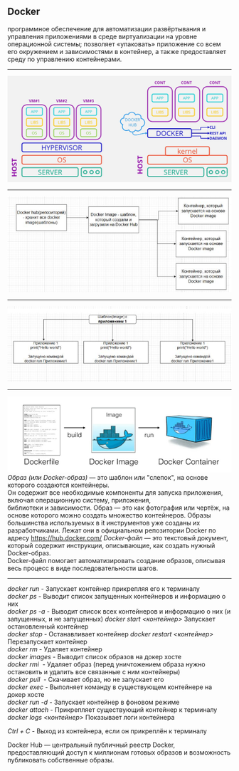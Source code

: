 ## Docker  
программное обеспечение для автоматизации развёртывания и управления приложениями в среде виртуализации 
на уровне операционной системы; позволяет «упаковать» приложение со всем его окружением и зависимостями в контейнер, 
а также предоставляет среду по управлению контейнерами.  
____  

![](https://github.com/Dv-nn/Python--Cheat-Sheet/blob/main/Docker/img/Docker%20(1).jpg)   

____    
![](https://github.com/Dv-nn/Python--Cheat-Sheet/blob/main/Docker/img/doker1.JPG)   
____  
![](https://github.com/Dv-nn/Python--Cheat-Sheet/blob/main/Docker/img/doker2.JPG)   
____  
![](https://github.com/Dv-nn/Python--Cheat-Sheet/blob/main/Docker/img/изображение_2025-08-19_091904405.png)  
  *Образ (или Docker-образ)* — это шаблон или "слепок", на основе которого создаются контейнеры.   
Он содержит все необходимые компоненты для запуска приложения, включая операционную систему, приложения,   
библиотеки и зависимости. Образ — это как фотография или чертёж, на основе которого можно создать множество контейнеров. 
Образы большинства используемых в it инструментов уже созданы их разработчиками. Лежат они в официальном репозитории Docker по адресу https://hub.docker.com/ 
  *Docker-файл* — это текстовый документ, который содержит инструкции, описывающие, как создать нужный Docker-образ.     
Docker-файл помогает автоматизировать создание образов, описывая весь процесс в виде последовательности шагов.    

____  
*docker run <container name>* - Запускает контейнер прикрепляя его к терминалу  
*docker ps* - Выводит список запущенных контейнеров и информацию о них  
*docker ps -a* - Выводит список всех контейнеров и информацию о них (и запущенных, и не запущенных) 
*docker start <контейнер>*	Запускает остановленный контейнер  
*docker stop <container id or name>* - Останавливает контейнер 
*docker restart <контейнер>*	Перезапускает контейнер  
*docker rm <container id or name>* - Удаляет контейнер  
*docker images* - Выводит список образов на докер хосте  
*docker rmi <image id or name>* - Удаляет образ (перед уничтожением образа нужно остановить и удалить все связанные с ним контейнеры)  
*docker pull <image name>* - Скачивает образ, но не запускает его  
*docker exec <container id or name>* <command> - Выполняет команду в существующем контейнере на докер хосте  
*docker run -d <container name>* - Запускает контейнер в фоновом режиме  
*docker attach <container id or name>* - Прикрепляет существующий контейнер к терминалу
*docker logs <контейнер>*	Показывает логи контейнера  

*Ctrl + C* - Выход из контейнера, если он прикреплён к терминалу  

Docker Hub — центральный публичный реестр Docker, предоставляющий доступ к миллионам готовых образов и возможность публиковать собственные образы.

